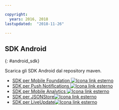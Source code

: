 ```yaml
---

copyright:
  years: 2016, 2018
lastupdated:  "2018-11-26"

---
```


##	SDK Android
{: #android_sdk}

Scarica gli SDK Android dal repository maven.

* [SDK per Mobile Foundation ![Icona link esterno](../../icons/launch-glyph.svg "Icona link esterno")](https://search.maven.org/search?q=a:ibmmobilefirstplatformfoundation)
* [SDK per Push Notifications ![Icona link esterno](../../icons/launch-glyph.svg "Icona link esterno")](https://search.maven.org/search?q=a:ibmmobilefirstplatformfoundationpush)
* [SDK per Mobile Analytics ![Icona link esterno](../../icons/launch-glyph.svg "Icona link esterno")](https://search.maven.org/search?q=a:ibmmobilefirstplatformfoundationanalytics)
* [SDK per JSONStore![Icona link esterno](../../icons/launch-glyph.svg "Icona link esterno")](https://search.maven.org/search?q=a:ibmmobilefirstplatformfoundationjsonstore)
* [SDK per LiveUpdate![Icona link esterno](../../icons/launch-glyph.svg "Icona link esterno")](https://search.maven.org/search?q=a:ibmmobilefirstplatformfoundationliveupdate)

